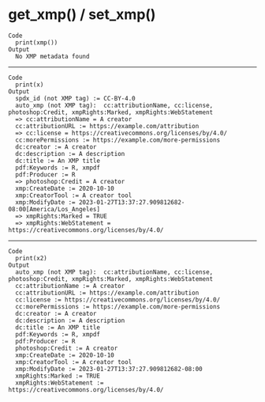 # get_xmp() / set_xmp()

    Code
      print(xmp())
    Output
      No XMP metadata found

---

    Code
      print(x)
    Output
      spdx_id (not XMP tag) := CC-BY-4.0
      auto_xmp (not XMP tag):  cc:attributionName, cc:license, photoshop:Credit, xmpRights:Marked, xmpRights:WebStatement
      => cc:attributionName = A creator
      cc:attributionURL := https://example.com/attribution
      => cc:license = https://creativecommons.org/licenses/by/4.0/
      cc:morePermissions := https://example.com/more-permissions
      dc:creator := A creator
      dc:description := A description
      dc:title := An XMP title
      pdf:Keywords := R, xmpdf
      pdf:Producer := R
      => photoshop:Credit = A creator
      xmp:CreateDate := 2020-10-10
      xmp:CreatorTool := A creator tool
      xmp:ModifyDate := 2023-01-27T13:37:27.909812682-08:00[America/Los_Angeles]
      => xmpRights:Marked = TRUE
      => xmpRights:WebStatement = https://creativecommons.org/licenses/by/4.0/

---

    Code
      print(x2)
    Output
      auto_xmp (not XMP tag):  cc:attributionName, cc:license, photoshop:Credit, xmpRights:Marked, xmpRights:WebStatement
      cc:attributionName := A creator
      cc:attributionURL := https://example.com/attribution
      cc:license := https://creativecommons.org/licenses/by/4.0/
      cc:morePermissions := https://example.com/more-permissions
      dc:creator := A creator
      dc:description := A description
      dc:title := An XMP title
      pdf:Keywords := R, xmpdf
      pdf:Producer := R
      photoshop:Credit := A creator
      xmp:CreateDate := 2020-10-10
      xmp:CreatorTool := A creator tool
      xmp:ModifyDate := 2023-01-27T13:37:27.909812682-08:00
      xmpRights:Marked := TRUE
      xmpRights:WebStatement := https://creativecommons.org/licenses/by/4.0/

